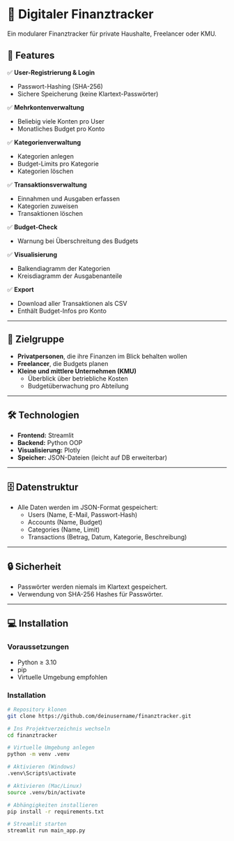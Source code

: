 # 💸 Digitaler Finanztracker

Ein modularer Finanztracker für private Haushalte, Freelancer oder KMU.

## 🚀 Features

✅ **User-Registrierung & Login**
- Passwort-Hashing (SHA-256)
- Sichere Speicherung (keine Klartext-Passwörter)

✅ **Mehrkontenverwaltung**
- Beliebig viele Konten pro User
- Monatliches Budget pro Konto

✅ **Kategorienverwaltung**
- Kategorien anlegen
- Budget-Limits pro Kategorie
- Kategorien löschen

✅ **Transaktionsverwaltung**
- Einnahmen und Ausgaben erfassen
- Kategorien zuweisen
- Transaktionen löschen

✅ **Budget-Check**
- Warnung bei Überschreitung des Budgets

✅ **Visualisierung**
- Balkendiagramm der Kategorien
- Kreisdiagramm der Ausgabenanteile

✅ **Export**
- Download aller Transaktionen als CSV
- Enthält Budget-Infos pro Konto

---

## 🎯 Zielgruppe

- **Privatpersonen**, die ihre Finanzen im Blick behalten wollen
- **Freelancer**, die Budgets planen
- **Kleine und mittlere Unternehmen (KMU)**
    - Überblick über betriebliche Kosten
    - Budgetüberwachung pro Abteilung

---

## 🛠️ Technologien

- **Frontend:** Streamlit
- **Backend:** Python OOP
- **Visualisierung:** Plotly
- **Speicher:** JSON-Dateien (leicht auf DB erweiterbar)

---

## 🗄️ Datenstruktur

- Alle Daten werden im JSON-Format gespeichert:
    - Users (Name, E-Mail, Passwort-Hash)
    - Accounts (Name, Budget)
    - Categories (Name, Limit)
    - Transactions (Betrag, Datum, Kategorie, Beschreibung)

---

## 🔒 Sicherheit

- Passwörter werden niemals im Klartext gespeichert.
- Verwendung von SHA-256 Hashes für Passwörter.

---

## 💻 Installation

### Voraussetzungen

- Python ≥ 3.10
- pip
- Virtuelle Umgebung empfohlen

### Installation

```bash
# Repository klonen
git clone https://github.com/deinusername/finanztracker.git

# Ins Projektverzeichnis wechseln
cd finanztracker

# Virtuelle Umgebung anlegen
python -m venv .venv

# Aktivieren (Windows)
.venv\Scripts\activate

# Aktivieren (Mac/Linux)
source .venv/bin/activate

# Abhängigkeiten installieren
pip install -r requirements.txt

# Streamlit starten
streamlit run main_app.py
```
